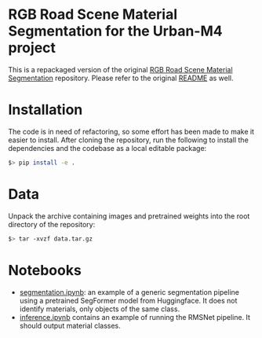 # RGB Road Scene Material Segmentation for the Urban-M4 project

This is a repackaged version of the original [RGB Road Scene Material Segmentation](https://github.com/kyotovision-public/RGB-Road-Scene-Material-Segmentation/?tab=readme-ov-file) repository. Please refer to the original [README](https://github.com/kyotovision-public/RGB-Road-Scene-Material-Segmentation/blob/main/README.md) as well.


# Installation
The code is in need of refactoring, so some effort has been made to make it easier to install. After cloning the repository, run the following to install the dependencies and the codebase as a local editable package:

```bash
$> pip install -e .
```

# Data

Unpack the archive containing images and pretrained weights into the root directory of the repository:

```bash
$> tar -xvzf data.tar.gz
```

# Notebooks

- [segmentation.ipynb](./notebooks/segmentation.ipynb): an example of a generic segmentation pipeline using a pretrained SegFormer model from Huggingface. It does not identify materials, only objects of the same class.
- [inference.ipynb](./notebooks/inference.ipynb) contains an example of running the RMSNet pipeline. It should output material classes.